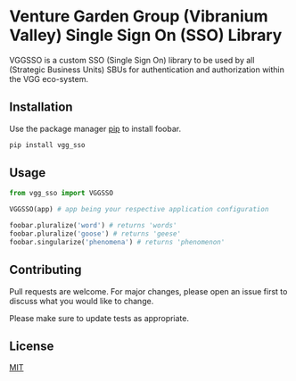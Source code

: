 # Venture Garden Group (Vibranium Valley) Single Sign On (SSO) Library

VGGSSO is a custom SSO (Single Sign On) library to be used by all (Strategic Business Units) SBUs for authentication and authorization within the VGG eco-system.

## Installation

Use the package manager [pip](https://pip.pypa.io/en/stable/) to install foobar.

```bash
pip install vgg_sso
```

## Usage

```python
from vgg_sso import VGGSSO

VGGSSO(app) # app being your respective application configuration

foobar.pluralize('word') # returns 'words'
foobar.pluralize('goose') # returns 'geese'
foobar.singularize('phenomena') # returns 'phenomenon'
```

## Contributing
Pull requests are welcome. For major changes, please open an issue first to discuss what you would like to change.

Please make sure to update tests as appropriate.

## License
[MIT](https://choosealicense.com/licenses/mit/)